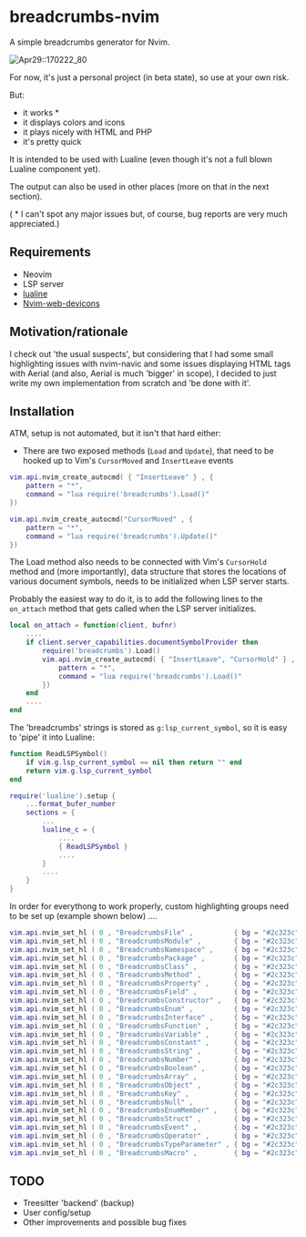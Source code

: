 # breadcrumbs-nvim

A simple breadcrumbs generator for Nvim.

![Apr29::170222_80](https://user-images.githubusercontent.com/39658013/235310933-048ccff0-270d-4c64-98f0-eeb489ed4abf.png)

For now, it's just a personal project (in beta state), so use at your own risk.

But:

- it works *
- it displays colors and icons
- it plays nicely with HTML and PHP
- it's pretty quick

It is intended to be used with Lualine (even though it's not a full blown Lualine component yet).

The output can also be used in other places (more on that in the next section).

( * I can't spot any major issues but, of course, bug reports are very much appreciated.)

## Requirements

- Neovim
- LSP server
- [lualine](https://github.com/nvim-lualine/lualine.nvim)
- [Nvim-web-devicons](https://github.com/nvim-tree/nvim-web-devicons)

## Motivation/rationale

I check out 'the usual suspects', but considering that I had some small highlighting issues with nvim-navic and some issues displaying HTML tags with Aerial (and also, Aerial is much 'bigger' in scope), I decided to just write my own implementation from scratch and 'be done with it'.

## Installation

ATM, setup is not automated, but it isn't that hard either:

- There are two exposed methods (`Load` and `Update`), that need to be hooked up to Vim's `CursorMoved` and `InsertLeave` events

```lua
vim.api.nvim_create_autocmd( { "InsertLeave" } , {
	pattern = "*",
	command = "lua require('breadcrumbs').Load()"
})

vim.api.nvim_create_autocmd("CursorMoved" , {
	pattern = "*",
	command = "lua require('breadcrumbs').Update()"
})
```

The Load method also needs to be connected with Vim's `CursorHold` method and (more importantly), data structure that stores the locations of various document symbols, needs to be initialized when LSP server starts.

Probably the easiest way to do it, is to add the following lines to the `on_attach` method that gets called when the LSP server initializes.

```lua
local on_attach = function(client, bufnr)
	....
	if client.server_capabilities.documentSymbolProvider then
		require('breadcrumbs').Load()
		vim.api.nvim_create_autocmd( { "InsertLeave", "CursorHold" } , {
			pattern = "*",
			command = "lua require('breadcrumbs').Load()"
		})
	end
	....
end
```

The 'breadcrumbs' strings is stored as `g:lsp_current_symbol`, so it is easy to 'pipe' it into Lualine:

```lua
function ReadLSPSymbol()
	if vim.g.lsp_current_symbol == nil then return "" end
	return vim.g.lsp_current_symbol
end

require('lualine').setup {
	...format_bufer_number
	sections = {
		...
		lualine_c = {
			....
			{ ReadLSPSymbol }
			....
		}
		....
	}
}
```

In order for everythong to work properly, custom highlighting groups need to be set up (example shown below) ....

```lua
vim.api.nvim_set_hl ( 0 , "BreadcrumbsFile" ,          { bg = "#2c323c" , fg = "#7fc29b" } )
vim.api.nvim_set_hl ( 0 , "BreadcrumbsModule" ,        { bg = "#2c323c" , fg = "#7fc29b" } )
vim.api.nvim_set_hl ( 0 , "BreadcrumbsNamespace" ,     { bg = "#2c323c" , fg = "#80a0f0" } )
vim.api.nvim_set_hl ( 0 , "BreadcrumbsPackage" ,       { bg = "#2c323c" , fg = "#80a0f0" } )
vim.api.nvim_set_hl ( 0 , "BreadcrumbsClass" ,         { bg = "#2c323c" , fg = "#f0a080" } )
vim.api.nvim_set_hl ( 0 , "BreadcrumbsMethod" ,        { bg = "#2c323c" , fg = "#80a0f0" } )
vim.api.nvim_set_hl ( 0 , "BreadcrumbsProperty" ,      { bg = "#2c323c" , fg = "#80a0f0" } )
vim.api.nvim_set_hl ( 0 , "BreadcrumbsField" ,         { bg = "#2c323c" , fg = "#80a0f0" } )
vim.api.nvim_set_hl ( 0 , "BreadcrumbsConstructor" ,   { bg = "#2c323c" , fg = "#80a0f0" } )
vim.api.nvim_set_hl ( 0 , "BreadcrumbsEnum" ,          { bg = "#2c323c" , fg = "#80a0f0" } )
vim.api.nvim_set_hl ( 0 , "BreadcrumbsInterface" ,     { bg = "#2c323c" , fg = "#80a0f0" } )
vim.api.nvim_set_hl ( 0 , "BreadcrumbsFunction" ,      { bg = "#2c323c" , fg = "#80a0f0" } )
vim.api.nvim_set_hl ( 0 , "BreadcrumbsVariable" ,      { bg = "#2c323c" , fg = "#80a0f0" } )
vim.api.nvim_set_hl ( 0 , "BreadcrumbsConstant" ,      { bg = "#2c323c" , fg = "#80a0f0" } )
vim.api.nvim_set_hl ( 0 , "BreadcrumbsString" ,        { bg = "#2c323c" , fg = "#80a0f0" } )
vim.api.nvim_set_hl ( 0 , "BreadcrumbsNumber" ,        { bg = "#2c323c" , fg = "#f49fbc" } )
vim.api.nvim_set_hl ( 0 , "BreadcrumbsBoolean" ,       { bg = "#2c323c" , fg = "#b480f0" } )
vim.api.nvim_set_hl ( 0 , "BreadcrumbsArray" ,         { bg = "#2c323c" , fg = "#c0d0f7" } )
vim.api.nvim_set_hl ( 0 , "BreadcrumbsObject" ,        { bg = "#2c323c" , fg = "#80a0f0" } )
vim.api.nvim_set_hl ( 0 , "BreadcrumbsKey" ,           { bg = "#2c323c" , fg = "#80a0f0" } )
vim.api.nvim_set_hl ( 0 , "BreadcrumbsNull" ,          { bg = "#2c323c" , fg = "#80a0f0" } )
vim.api.nvim_set_hl ( 0 , "BreadcrumbsEnumMember" ,    { bg = "#2c323c" , fg = "#80a0f0" } )
vim.api.nvim_set_hl ( 0 , "BreadcrumbsStruct" ,        { bg = "#2c323c" , fg = "#f49fbc" } )
vim.api.nvim_set_hl ( 0 , "BreadcrumbsEvent" ,         { bg = "#2c323c" , fg = "#80a0f0" } )
vim.api.nvim_set_hl ( 0 , "BreadcrumbsOperator" ,      { bg = "#2c323c" , fg = "#80a0f0" } )
vim.api.nvim_set_hl ( 0 , "BreadcrumbsTypeParameter" , { bg = "#2c323c" , fg = "#80a0f0" } )
vim.api.nvim_set_hl ( 0 , "BreadcrumbsMacro" ,         { bg = "#2c323c" , fg = "#80a0f0" } )
```

## TODO

- Treesitter 'backend' (backup)
- User config/setup
- Other improvements and possible bug fixes
